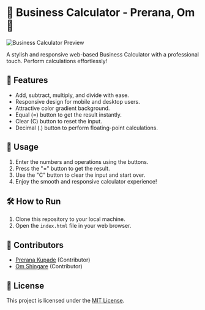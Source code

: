 # 🧮 Business Calculator - Prerana, Om 🧮

![Business Calculator Preview](calculator_preview.png)

A stylish and responsive web-based Business Calculator with a professional touch. Perform calculations effortlessly!

## 🚀 Features

- Add, subtract, multiply, and divide with ease.
- Responsive design for mobile and desktop users.
- Attractive color gradient background.
- Equal (=) button to get the result instantly.
- Clear (C) button to reset the input.
- Decimal (.) button to perform floating-point calculations.

## 📝 Usage

1. Enter the numbers and operations using the buttons.
2. Press the "=" button to get the result.
3. Use the "C" button to clear the input and start over.
4. Enjoy the smooth and responsive calculator experience!

## 🛠️ How to Run

1. Clone this repository to your local machine.
2. Open the `index.html` file in your web browser.

## 👥 Contributors

- [Prerana Kupade](https://github.com/PreranaKupade) (Contributor)
- [Om Shingare](https://github.com/ShingareOm) (Contributor)

## 📄 License

This project is licensed under the [MIT License](LICENSE).
